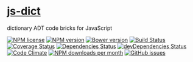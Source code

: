 [js-dict](http://aureooms.github.io/js-dict)
==

dictionary ADT code bricks for JavaScript

[![NPM license](http://img.shields.io/npm/l/aureooms-js-dict.svg?style=flat)](https://raw.githubusercontent.com/aureooms/js-dict/master/LICENSE)
[![NPM version](http://img.shields.io/npm/v/aureooms-js-dict.svg?style=flat)](https://www.npmjs.org/package/aureooms-js-dict)
[![Bower version](http://img.shields.io/bower/v/aureooms-js-dict.svg?style=flat)](http://bower.io/search/?q=aureooms-js-dict)
[![Build Status](http://img.shields.io/travis/aureooms/js-dict.svg?style=flat)](https://travis-ci.org/aureooms/js-dict)
[![Coverage Status](http://img.shields.io/coveralls/aureooms/js-dict.svg?style=flat)](https://coveralls.io/r/aureooms/js-dict)
[![Dependencies Status](http://img.shields.io/david/aureooms/js-dict.svg?style=flat)](https://david-dm.org/aureooms/js-dict#info=dependencies)
[![devDependencies Status](http://img.shields.io/david/dev/aureooms/js-dict.svg?style=flat)](https://david-dm.org/aureooms/js-dict#info=devDependencies)
[![Code Climate](http://img.shields.io/codeclimate/github/aureooms/js-dict.svg?style=flat)](https://codeclimate.com/github/aureooms/js-dict)
[![NPM downloads per month](http://img.shields.io/npm/dm/aureooms-js-dict.svg?style=flat)](https://www.npmjs.org/package/aureooms-js-dict)
[![GitHub issues](http://img.shields.io/github/issues/aureooms/js-dict.svg?style=flat)](https://github.com/aureooms/js-dict/issues)
